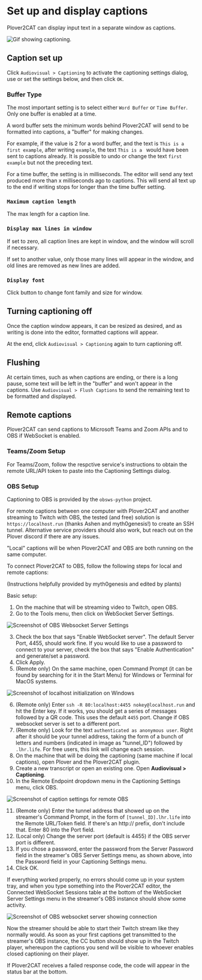 # Set up and display captions

Plover2CAT can display input text in a separate window as captions.

![Gif showing captioning.](images/caption_example.gif)

## Caption set up

Click `Audiovisual > Captioning` to activate the captioning settings dialog, use or set the settings below, and then click `OK`.

### Buffer Type

The most important setting is to select either `Word Buffer` or `Time Buffer`. Only one buffer is enabled at a time. 

A word buffer sets the minimum words behind Plover2CAT will send to be formatted into captions, a "buffer" for making changes.

For example, if the value is 2 for a word buffer, and the text is `This is a first example`, after writing `example`, the text `This is a ` would have been sent to captions already. It is possible to undo or change the text `first example` but not the preceding text.

For a time buffer, the setting is in milliseconds. The editor will send any text produced more than x milliseconds ago to captions. This will send all text up to the end if writing stops for longer than the time buffer setting.


### `Maximum caption length`

The max length for a caption line.

### `Display max lines in window`

If set to zero, all caption lines are kept in window, and the window will scroll if necessary. 

If set to another value, only those many lines will appear in the window, and old lines are removed as new lines are added.

### `Display font`

Click button to change font family and size for window. 

## Turning captioning off

Once the caption window appears, it can be resized as desired, and as writing is done into the editor, formatted captions will appear.

At the end, click `Audiovisual > Captioning` again to turn captioning off. 

## Flushing

At certain times, such as when captions are ending, or there is a long pause, some text will be left in the "buffer" and won't appear in the captions. Use `Audiovisual > Flush Captions` to send the remaining text to be formatted and displayed.

## Remote captions

Plover2CAT can send captions to Microsoft Teams and Zoom APIs and to OBS if WebSocket is enabled. 

### Teams/Zoom Setup

For Teams/Zoom, follow the respctive service's instructions to obtain the remote URL/API token to paste into the Captioning Settings dialog.

### OBS Setup

Captioning to OBS is provided by the `obsws-python` project. 

For remote captions between one computer with Plover2CAT and another streaming to Twitch with OBS, the tested (and free) solution is `https://localhost.run` (thanks Ashen and myth0genesis!) to create an SSH tunnel. Alternative service providers should also work, but reach out on the Plover discord if there are any issues.

"Local" captions will be when Plover2CAT and OBS are both running on the same computer.

To connect Plover2CAT to OBS, follow the following steps for local and remote captions:

(Instructions helpfully provided by myth0genesis and edited by plants)

Basic setup:

1. On the machine that will be streaming video to Twitch, open OBS.
2. Go to the Tools menu, then click on WebSocket Server Settings.


![Screenshot of OBS Websocket Server Settings](images/obs_settings.png)


3. Check the box that says "Enable WebSocket server". The default Server Port, 4455, should work fine. If you would like to use a password to connect to your server, check the box that says "Enable Authentication" and generate/set a password.
4. Click Apply.
5. (Remote only) On the same machine, open Command Prompt (it can be found by searching for it in the Start Menu) for Windows or Terminal for MacOS systems. 

![Screenshot of localhost initialization on Windows](images/localhost.png)

6. (Remote only) Enter `ssh -R 80:localhost:4455 nokey@localhost.run` and hit the Enter key. If it works, you should get a series of messages followed by a QR code. This uses the default `4455` port. Change if OBS websocket server is set to a different port.
7. (Remote only) Look for the text `authenticated as anonymous user`. Right after it should be your tunnel address, taking the form of a bunch of letters and numbers (indicated in image as "tunnel_ID") followed by `.lhr.life`. For free users, this link will change each session.
8. On the machine that will be doing the captioning (same machine if local captions), open Plover and the Plover2CAT plugin.
9. Create a new transcript or open an existing one. Open **Audiovisual > Captioning**.
10. In the Remote Endpoint dropdown menu in the Captioning Settings menu, click OBS.

![Screenshot of caption settings for remote OBS](images/caption_obs.png)

11. (Remote only) Enter the tunnel address that showed up on the streamer's Command Prompt, in the form of `[tunnel_ID].lhr.life` into the Remote URL/Token field. If there's an http:// prefix, don't include that. Enter 80 into the Port field.
12. (Local only) Change the server port (default is 4455) if the OBS server port is different.
12. If you chose a password, enter the password from the Server Password field in the streamer's OBS Server Settings menu, as shown above, into the Password field in your Captioning Settings menu.
13. Click OK.


If everything worked properly, no errors should come up in your system tray, and when you type something into the Plover2CAT editor, the Connected WebSocket Sessions table at the bottom of the WebSocket Server Settings menu in the streamer's OBS instance should show some activity.

![Screenshot of OBS websocket server showing connection](images/obs_connection.png)

Now the streamer should be able to start their Twitch stream like they normally would. As soon as your first captions get transmitted to the streamer's OBS instance, the CC button should show up in the Twitch player, whereupon the captions you send will be visible to whoever enables closed captioning on their player.

If Plover2CAT receives a failed response code, the code will appear in the status bar at the bottom.

